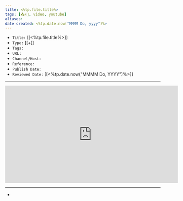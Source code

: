 ```yaml
---
title: <%tp.file.title%>
tags: [📥️/🎥️, video, youtube]
aliases:
date created: <%tp.date.now("MMMM Do, yyyy")%>
---
```


- `Title:` [[<%tp.file.title%>]]
- `Type:` [[+]]
- `Tags:` 
- `URL:` 
- `Channel/Host:` 
- `Reference:` 
- `Publish Date:` 
- `Reviewed Date:` [[<%tp.date.now("MMMM Do, YYYY")%>]]

---

<center><iframe width="560" height="315" src="https://www.youtube.com/embed/" frameborder="0" allow="accelerometer; autoplay; encrypted-media; gyroscope; picture-in-picture" allowfullscreen></iframe></center>

---

- 